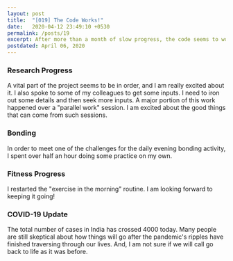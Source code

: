 ```yaml
---
layout: post
title:  "[019] The Code Works!"
date:   2020-04-12 23:49:10 +0530
permalink: /posts/19
excerpt: After more than a month of slow progress, the code seems to work.
postdated: April 06, 2020
---
```


### Research Progress
A vital part of the project seems to be in order, and I am really excited about it. I also spoke to some of my colleagues to get some inputs. I need to iron out some details and then seek more inputs. A major portion of this work happened over a "parallel work" session. I am excited about the good things that can come from such sessions.

### Bonding
In order to meet one of the challenges for the daily evening bonding activity, I spent over half an hour doing some practice on my own.

### Fitness Progress
I restarted the "exercise in the morning" routine. I am looking forward to keeping it going!

### COVID-19 Update

The total number of cases in India has crossed 4000 today. Many people are still skeptical about how things will go after the pandemic's ripples have finished traversing through our lives. And, I am not sure if we will call go back to life as it was before.
